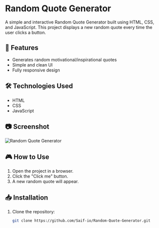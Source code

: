 # Random Quote Generator

A simple and interactive Random Quote Generator built using HTML, CSS, and JavaScript. This project displays a new random quote every time the user clicks a button.

## 🚀 Features
- Generates random motivational/inspirational quotes
- Simple and clean UI
- Fully responsive design

## 🛠 Technologies Used
- HTML
- CSS
- JavaScript

## 📷 Screenshot
![Random Quote Generator](./home/al-mahamud-saif/Pictures/Screenshots/Screenshot.png)  

## 🎮 How to Use
1. Open the project in a browser.
2. Click the "Click me" button.
3. A new random quote will appear.

## 📥 Installation
1. Clone the repository:
   ```bash
   git clone https://github.com/Saif-io/Random-Quote-Generator.git
